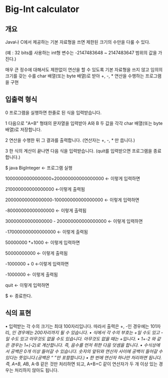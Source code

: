 # Big-Int calculator

## 개요
Java나 C에서 제공하는 기본 자료형을 쓰면 제한된 크기의 수만을 다룰 수 있다.

(예 : 32 bits를 사용하는 int형 변수는 -2147483648 ~ 2147483647 범위의 값을 가진다.)

매우 큰 정수에 대해서도 제한없이 연산을 할 수 있도록 기본 자료형을 쓰지 않고 임의의 크기를 갖는 수를 char 배열(또는 byte 배열)로 받아 +, -, * 연산을 수행하는 프로그램을 구현

## 입출력 형식

0 프로그램을 실행하면 한줄로 된 식을 입력받습니다.

1 다음으로 "A+B" 형태의 문자열을 입력받아 A와 B 두 값을 각각 char 배열(또는 byte 배열)로 저장합니다.

2 연산을 수행한 뒤 그 결과를 출력합니다. (연산자는 +, -, * 만 씁니다.)

3 한 식의 계산이 끝나면 다음 식을 입력받습니다. (quit를 입력받으면 프로그램을 종료합니다.)

$ java BigInteger 	 ← 프로그램 실행

10000000000000000+200000000000000000 ← 이렇게 입력하면

210000000000000000 	 ←이렇게 출력됨

20000000000000000-100000000000000000 ← 이렇게 입력하면

-80000000000000000 	 ← 이렇게 출력됨

30000000000000000 - 200000000000000000 ← 이렇게 입력하면

-170000000000000000 	 ← 이렇게 출력됨

50000000 *+1000 ← 이렇게 입력하면

50000000000 	 ← 이렇게 출력됨

-1000000 + 0 	←이렇게 입력하면

-1000000 	 	 ← 이렇게 출력됨

quit 	 ← 이렇게 입력하면

$ 		 ← 종료한다.

## 식의 표현

• 입력받는 각 수의 크기는 최대 100자리입니다. 따라서 출력은 +, -인 경우에는 101자리, *인 경우에는 200자리까지 될 수 있습니다.
• 식에서 각 수의 부호는 +일 수도 있고 -일 수도 있고 아무것도 없을 수도 있습니다. 아무것도 없을 때는 +입니다.
• 1+-2 와 같은 경우는 1+(-2)로 계산합니다. 즉, 음수를 먼저 취한 다음 덧셈을 합니다.
• 수식상에서 공백은 0개 이상 들어갈 수 있습니다. 숫자의 앞뒤와 연산자 사이에 공백이 들어갈 수 있다는 뜻입니다.(공백은 “ ”만 포함합니다.)
• 한 번에 연산자 하나만 처리하면 됩니다. 즉, A+B, A*B, A-B 같은 것만 처리하면 되고, A+B+C 같이 연산자가 두 개 이상 있는 경우는 처리하지 않아도 됩니다.
